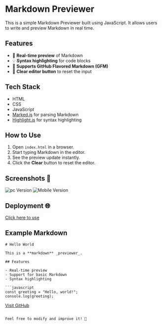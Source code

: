 # Markdown Previewer

This is a simple Markdown Previewer built using JavaScript. It allows users to write and preview Markdown in real time.

## Features
- 📝 **Real-time preview** of Markdown
- 💡 **Syntax highlighting** for code blocks
- 🔄 **Supports GitHub Flavored Markdown (GFM)**
- 🧹 **Clear editor button** to reset the input

## Tech Stack
- HTML
- CSS
- JavaScript
- [Marked.js](https://marked.js.org/) for parsing Markdown
- [Highlight.js](https://highlightjs.org/) for syntax highlighting

## How to Use
1. Open `index.html` in a browser.
2. Start typing Markdown in the editor.
3. See the preview update instantly.
4. Click the **Clear** button to reset the editor.

## Screenshots 📸
![pc Version](./img/ss1.png)
![Mobile Version](./img/ss2.png)

## Deployment 🌐
[Click here to use](https://markdown-preview-murex.vercel.app/)

## Example Markdown
```
# Hello World

This is a **markdown** _previewer_.

## Features

- Real-time preview
- Support for basic Markdown
- Syntax highlighting

```javascript
const greeting = "Hello, world!";
console.log(greeting);
```

[Visit GitHub](https://github.com)
```

Feel free to modify and improve it! 🚀

